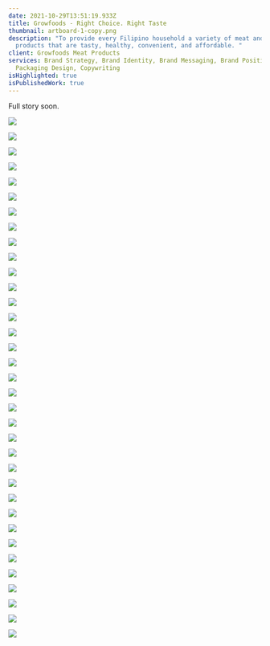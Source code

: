 ```yaml
---
date: 2021-10-29T13:51:19.933Z
title: Growfoods - Right Choice. Right Taste
thumbnail: artboard-1-copy.png
description: "To provide every Filipino household a variety of meat and poultry
  products that are tasty, healthy, convenient, and affordable. "
client: Growfoods Meat Products
services: Brand Strategy, Brand Identity, Brand Messaging, Brand Positioning,
  Packaging Design, Copywriting
isHighlighted: true
isPublishedWork: true
---
```

Full story soon.

![](0.png)

![](ground-pork.jpg)

![](hamonado.jpg)

![](longanisa.jpg)

![](pork-sisig.jpg)

![](shanghai.jpg)

![](hanging-wall-sign-mockup-4.jpg)

![](10.png)

![](11.png)

![](12.png)

![](13.png)

![](14.png)

![](15.png)

![](4.png)

![](5.png)

![](6.png)

![](7.png)

![](8.png)

![](9.png)

![](10.png)

![](16.png)

![](17.png)

![](18.png)

![](19.png)

![](20.png)

![](21.png)

![](22.png)

![](23.png)

![](24.png)

![](artboard-23.png)

![](artboard-24.png)

![](artboard-25.png)

![](artboard-26.png)

![](artboard-27.png)

![](artboard-28.png)

![]()

![]()